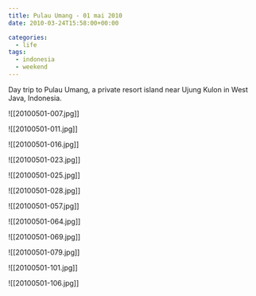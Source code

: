 ```yaml
---
title: Pulau Umang - 01 mai 2010
date: 2010-03-24T15:58:00+00:00

categories:
  - life
tags:
  - indonesia
  - weekend
---
```

Day trip to Pulau Umang, a private resort island near Ujung Kulon in West Java, Indonesia.

![[20100501-007.jpg]]

![[20100501-011.jpg]]

![[20100501-016.jpg]]

![[20100501-023.jpg]]

![[20100501-025.jpg]]

![[20100501-028.jpg]]

![[20100501-057.jpg]]

![[20100501-064.jpg]]

![[20100501-069.jpg]]

![[20100501-079.jpg]]

![[20100501-101.jpg]]

![[20100501-106.jpg]]